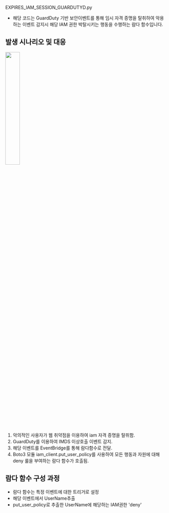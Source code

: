 EXPIRES_IAM_SESSION_GUARDUTYD.py
- 해당 코드는 GuardDuty 기반 보안이벤트를 통해 임시 자격 증명을 탈취하여 악용하는 이벤트 감지시 해당 IAM 권한 박탈시키는 행동을 수행하는 람다 함수입니다.

## 발생 시나리오 및 대응
<img width="30%" src="https://github.com/CloudBread-WHS/aws-automated-security-tools/assets/125464850/f1d698e1-bff7-4649-ac74-a5e343c43a7c"/>

1. 악의적인 사용자가 웹 취약점을 이용하여 iam 자격 증명을 탈취함.
2. GuardDuty를 이용하여 IMDS 이상호출 이벤트 감지.
3. 해당 이벤트를 EventBridge를 통해 람다함수로 전달.
4. Boto3 모듈 iam_client.put_user_policy를 사용하여 모든 행동과 자원에 대해 deny 룰을 부여하는 람다 함수가 호출됨.

## 람다 함수 구성 과정
- 람다 함수는 특정 이벤트에 대한 트리거로 설정
- 해당 이벤트에서 UserName추출
- put_user_policy로 추출한 UserName에 해당하는 IAM권한 'deny'
